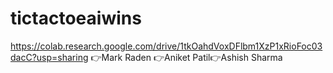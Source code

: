 # tictactoeaiwins
https://colab.research.google.com/drive/1tkOahdVoxDFlbm1XzP1xRioFoc03dacC?usp=sharing
👉Mark Raden 👉Aniket Patil👉Ashish Sharma
